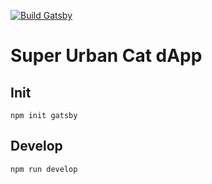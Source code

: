 [![Build Gatsby](https://github.com/superurbancat/nft_minting_dapp/actions/workflows/build.yml/badge.svg?branch=main)](https://github.com/superurbancat/nft_minting_dapp/actions/workflows/build.yml)
# Super Urban Cat dApp
## Init
```npm init gatsby```

## Develop
```npm run develop```
